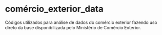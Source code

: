 # comércio_exterior_data

Códigos utilizados para análise de dados do comércio exterior fazendo uso direto da base disponibilizada pelo Ministério de Comércio Exterior.
